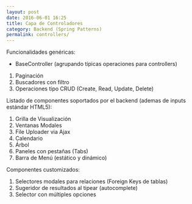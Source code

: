 ```yaml
---
layout: post
date: 2016-06-01 16:25
title: Capa de Controladores
category: Backend (Spring Patterns)
permalink: controllers/
---
```


Funcionalidades genéricas:

* BaseController (agrupando típicas operaciones para controllers)

1. Paginación
2. Buscadores con filtro
3. Operaciones tipo CRUD (Create, Read, Update, Delete)

Listado de componentes soportados por el backend (ademas de inputs estándar HTML5):

1. Grilla de Visualización
2. Ventanas Modales
3. File Uploader via Ajax
4. Calendario
5. Árbol
6. Paneles con pestañas (Tabs)
7. Barra de Menú (estático y dinámico)

Componentes customizados:

1. Selectores modales para relaciones (Foreign Keys de tablas)
2. Sugeridor de resultados al tipear (autocomplete)
3. Selector con múltiples opciones